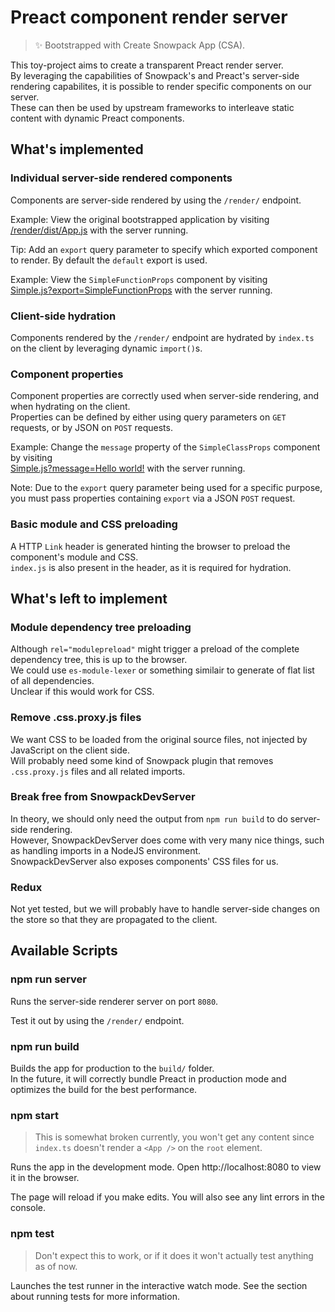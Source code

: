 # Preact component render server

> ✨ Bootstrapped with Create Snowpack App (CSA).

This toy-project aims to create a transparent Preact render server.  
By leveraging the capabilities of Snowpack's and Preact's server-side rendering capabilites, it is possible to render specific components on our server.  
These can then be used by upstream frameworks to interleave static content with dynamic Preact components.

## What's implemented

### Individual server-side rendered components

Components are server-side rendered by using the `/render/` endpoint.

Example: View the original bootstrapped application by visiting  
[/render/dist/App.js](http://localhost:8080/render/dist/App.js)
with the server running.

Tip: Add an `export` query parameter to specify which exported component to render. By default the `default` export is used.

Example: View the `SimpleFunctionProps` component by visiting  
[Simple.js?export=SimpleFunctionProps](http://localhost:8080/render/dist/Simple.js?export=SimpleFunctionProps)
with the server running.

### Client-side hydration

Components rendered by the `/render/` endpoint are hydrated by `index.ts` on the client by leveraging dynamic `import()`s.

### Component properties

Component properties are correctly used when server-side rendering, and when hydrating on the client.  
Properties can be defined by either using query parameters on `GET` requests, or by JSON on `POST` requests.

Example: Change the `message` property of the `SimpleClassProps` component by visiting  
[Simple.js?message=Hello world!](http://localhost:8080/render/dist/Simple.js?message=Hello%20world!)
with the server running.

Note: Due to the `export` query parameter being used for a specific purpose,  
you must pass properties containing `export` via a JSON `POST` request.

### Basic module and CSS preloading

A HTTP `Link` header is generated hinting the browser to preload the component's module and CSS.  
`index.js` is also present in the header, as it is required for hydration.

## What's left to implement

### Module dependency tree preloading

Although `rel="modulepreload"` might trigger a preload of the complete dependency tree, this is up to the browser.  
We could use `es-module-lexer` or something similair to generate of flat list of all dependencies.  
Unclear if this would work for CSS.

### Remove .css.proxy.js files

We want CSS to be loaded from the original source files, not injected by JavaScript on the client side.  
Will probably need some kind of Snowpack plugin that removes `.css.proxy.js` files and all related imports.

### Break free from SnowpackDevServer

In theory, we should only need the output from `npm run build` to do server-side rendering.  
However, SnowpackDevServer does come with very many nice things, such as handling imports in a NodeJS environment.  
SnowpackDevServer also exposes components' CSS files for us.

### Redux

Not yet tested, but we will probably have to handle server-side changes on the store so that they are propagated to the client.

## Available Scripts

### npm run server

Runs the server-side renderer server on port `8080`.

Test it out by using the `/render/` endpoint.

### npm run build

Builds the app for production to the `build/` folder.  
In the future, it will correctly bundle Preact in production mode and optimizes the build for the best performance.

### npm start

> This is somewhat broken currently, you won't get any content since `index.ts` doesn't render a `<App />` on the `root` element.

Runs the app in the development mode.
Open http://localhost:8080 to view it in the browser.

The page will reload if you make edits.
You will also see any lint errors in the console.

### npm test

> Don't expect this to work, or if it does it won't actually test anything as of now.

Launches the test runner in the interactive watch mode.
See the section about running tests for more information.
